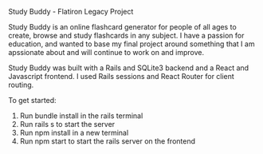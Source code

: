 Study Buddy - Flatiron Legacy Project

Study Buddy is an online flashcard generator for people of all ages to create, browse and study flashcards in any subject. I have a passion for education, and wanted to base my final project around something that I am apssionate about and will continue to work on and improve.

Study Buddy was built with a Rails and SQLite3 backend and a React and Javascript frontend. I used Rails sessions and React Router for client routing. 

To get started:
1. Run bundle install in the rails terminal
2. Run rails s to start the server
3. Run npm install in a new terminal
4. Run npm start to start the rails server on the frontend


